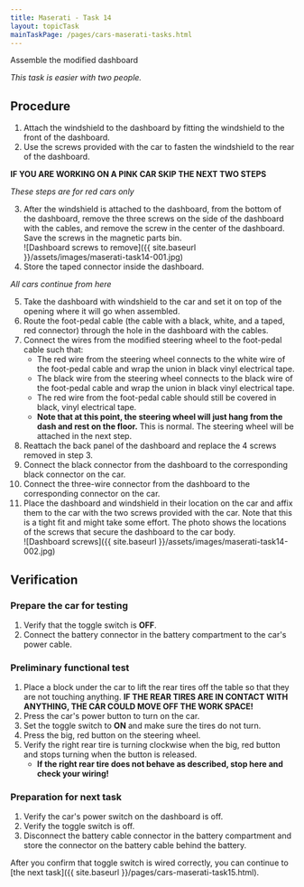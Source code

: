 ```yaml
---
title: Maserati - Task 14
layout: topicTask
mainTaskPage: /pages/cars-maserati-tasks.html
---
```


Assemble the modified dashboard

_This task is easier with two people._

## Procedure

1. Attach the windshield to the dashboard by fitting the windshield to the front of the dashboard.
2. Use the screws provided with the car to fasten the windshield to the rear of the dashboard.

**IF YOU ARE WORKING ON A PINK CAR SKIP THE NEXT TWO STEPS**

_These steps are for red cars only_

3. After the windshield is attached to the dashboard, from the bottom of the dashboard, remove the three screws on the side of the dashboard with the cables, and remove the screw in the center of the dashboard. Save the screws in the magnetic parts bin.<br>![Dashboard screws to remove]({{ site.baseurl }}/assets/images/maserati-task14-001.jpg)
4. Store the taped connector inside the dashboard.

_All cars continue from here_

5. Take the dashboard with windshield to the car and set it on top of the opening where it will go when assembled.
6. Route the foot-pedal cable (the cable with a black, white, and a taped, red connector) through the hole in the dashboard with the cables.
7. Connect the wires from the modified steering wheel to the foot-pedal cable such that:
	* The red wire from the steering wheel connects to the white wire of the foot-pedal cable and wrap the union in black vinyl electrical tape.
	* The black wire from the steering wheel connects to the black wire of the foot-pedal cable and wrap the union in black vinyl electrical tape.
	* The red wire from the foot-pedal cable should still be covered in black, vinyl electrical tape.
	* **Note that at this point, the steering wheel will just hang from the dash and rest on the floor.** This is normal. The steering wheel will be attached in the next step.
8. Reattach the back panel of the dashboard and replace the 4 screws removed in step 3.
9. Connect the black connector from the dashboard to the corresponding black connector on the car.
10. Connect the three-wire connector from the dashboard to the corresponding connector on the car.
11. Place the dashboard and windshield in their location on the car and affix them to the car with the two screws provided with the car. Note that this is a tight fit and might take some effort. The photo shows the locations of the screws that secure the dashboard to the car body.<br>![Dashboard screws]({{ site.baseurl }}/assets/images/maserati-task14-002.jpg)

## Verification

### Prepare the car for testing 
1. Verify that the toggle switch is **OFF**.
2. Connect the battery connector in the battery compartment to the car's power cable.

### Preliminary functional test

1. Place a block under the car to lift the rear tires off the table so that they are not touching anything. **IF THE REAR TIRES ARE IN CONTACT WITH ANYTHING, THE CAR COULD MOVE OFF THE WORK SPACE!**
2. Press the car's power button to turn on the car.
3. Set the toggle switch to **ON** and make sure the tires do not turn.
4. Press the big, red button on the steering wheel.
5. Verify the right rear tire is turning clockwise when the big, red button and stops turning when the button is released.
	* **If the right rear tire does not behave as described, stop here and check your wiring!**

### Preparation for next task

1. Verify the car's power switch on the dashboard is off.
2. Verify the toggle switch is off.
3. Disconnect the battery cable connector in the battery compartment and store the connector on the battery cable behind the battery.

After you confirm that toggle switch is wired correctly, you can continue to [the next task]({{ site.baseurl }}/pages/cars-maserati-task15.html).
